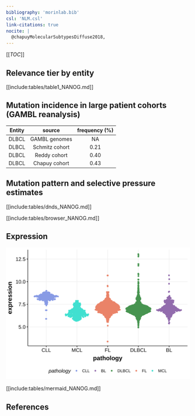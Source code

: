 ```yaml
---
bibliography: 'morinlab.bib'
csl: 'NLM.csl'
link-citations: true
nocite: |
  @chapuyMolecularSubtypesDiffuse2018, 
---
```

[[_TOC_]]


## Relevance tier by entity

[[include:tables/table1_NANOG.md]]

## Mutation incidence in large patient cohorts (GAMBL reanalysis)

|Entity|source        |frequency (%)|
|:------:|:--------------:|:-------------:|
|DLBCL |GAMBL genomes |  NA         |
|DLBCL |Schmitz cohort|0.21         |
|DLBCL |Reddy cohort  |0.40         |
|DLBCL |Chapuy cohort |0.43         |

## Mutation pattern and selective pressure estimates

[[include:tables/dnds_NANOG.md]]



[[include:tables/browser_NANOG.md]]

## Expression
![](images/gene_expression/NANOG_by_pathology.svg)
<!-- ORIGIN: chapuyMolecularSubtypesDiffuse2018b -->
<!-- DLBCL: chapuyMolecularSubtypesDiffuse2018b -->

[[include:tables/mermaid_NANOG.md]]

## References

